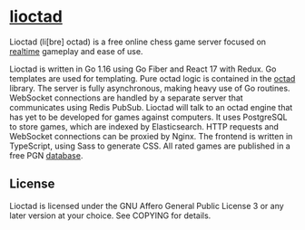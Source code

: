 # [lioctad](https://lioctad.org)

Lioctad (li[bre] octad) is a free online chess game server focused on [realtime](https://lioctad.org/games) gameplay and ease of use.

Lioctad is written in Go 1.16 using Go Fiber and React 17 with Redux. Go templates are used for templating. Pure octad logic is contained in the [octad](https://github.com/dechristopher/octad) library. The server is fully asynchronous, making heavy use of Go routines. WebSocket connections are handled by a separate server that communicates using Redis PubSub. Lioctad will talk to an octad engine that has yet to be developed for games against computers. It uses PostgreSQL to store games, which are indexed by Elasticsearch. HTTP requests and WebSocket connections can be proxied by Nginx. The frontend is written in TypeScript, using Sass to generate CSS. All rated games are published in a free PGN [database](https://lioctad.org/db).

## License

Lioctad is licensed under the GNU Affero General Public License 3 or any later version at your choice. See COPYING for details.
